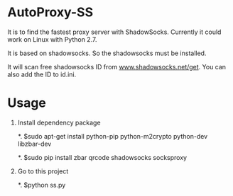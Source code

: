 AutoProxy-SS
============

It is to find the fastest proxy server with ShadowSocks. Currently it could work on Linux with Python 2.7.

It is based on shadowsocks. So the shadowsocks must be installed.

It will scan free shadowsocks ID from www.shadowsocks.net/get. You can 
also add the ID to id.ini.

Usage
============
1. Install dependency package

	*. $sudo apt-get install python-pip python-m2crypto python-dev libzbar-dev

	*. $sudo pip install zbar qrcode shadowsocks socksproxy
2. Go to this project

	*. $python ss.py
